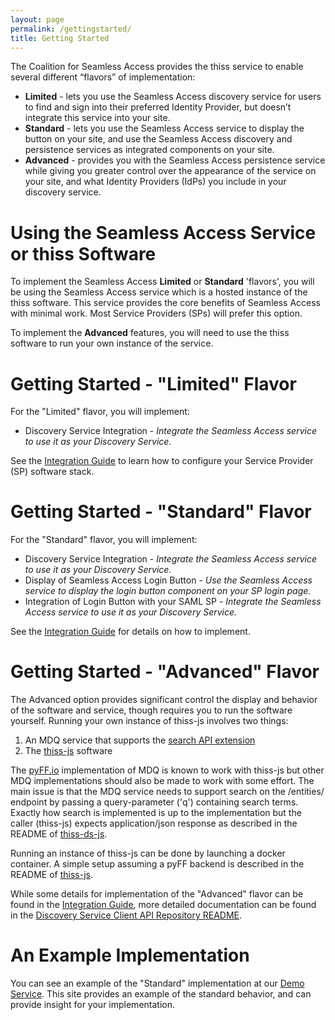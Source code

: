```yaml
---
layout: page
permalink: /gettingstarted/
title: Getting Started
---
```


The Coalition for Seamless Access provides the thiss service to enable several different “flavors” of implementation:

* **Limited** - lets you use the Seamless Access discovery service for users to find and sign into their preferred Identity Provider, but doesn’t integrate this service into your site.
* **Standard** - lets you use the Seamless Access service to display the button on your site, and use the Seamless Access discovery and persistence services as integrated components on your site.
* **Advanced** - provides you with the Seamless Access persistence service while giving you greater control over the appearance of the service on your site, and what Identity Providers (IdPs) you include in your discovery service.

# Using the Seamless Access Service or thiss Software

To implement the Seamless Access **Limited** or **Standard** 'flavors', you will be using the Seamless Access service which is a hosted instance of the thiss software. This service provides the core benefits of Seamless Access with minimal work. Most Service Providers (SPs) will prefer this option.

To implement the **Advanced** features, you will need to use the thiss software to run your own instance of the service.

# Getting Started - "Limited" Flavor

For the "Limited" flavor, you will implement:

* Discovery Service Integration - _Integrate the Seamless Access service to use it as your Discovery Service._

See the [Integration Guide](/integration/) to learn how to configure your Service Provider (SP) software stack.

# Getting Started - "Standard" Flavor

For the "Standard" flavor, you will implement:

* Discovery Service Integration - _Integrate the Seamless Access service to use it as your Discovery Service._
* Display of Seamless Access Login Button - _Use the Seamless Access service to display the login button component on your SP login page._
* Integration of Login Button with your SAML SP - _Integrate the Seamless Access service to use it as your Discovery Service._

See the [Integration Guide](/integration/) for details on how to implement.

# Getting Started - "Advanced" Flavor

The Advanced option provides significant control the display and behavior of the software and service, though requires you to run the software yourself. Running your own instance of thiss-js involves two things:

1. An MDQ service that supports the [search API extension](https://github.com/IdentityPython/pyFF/wiki/Extensions-to-MDQ)
2. The [thiss-js](https://github.com/TheIdentitySelector/thiss-js) software

The [pyFF.io](https://pyff.io) implementation of MDQ is known to work with thiss-js but other MDQ implementations should also be made to work with some effort. The main issue is that the MDQ service needs to support search on the /entities/ endpoint by passing a query-parameter ('q') containing search terms. Exactly how search is implemented is up to the implementation but the caller (thiss-js) expects application/json response as described in the README of [thiss-ds-js](https://github.com/TheIdentitySelector/thiss-ds-js).

Running an instance of thiss-js can be done by launching a docker container. A simple setup assuming a pyFF backend is described in the README of [thiss-js](https://github.com/TheIdentitySelector/thiss-ds-js).

While some details for implementation of the "Advanced" flavor can be found in the [Integration Guide](/integration/), more detailed documentation can be found in the [Discovery Service Client API Repository README](https://github.com/TheIdentitySelector/thiss-ds-js/blob/master/README.md).

# An Example Implementation

You can see an example of the "Standard" implementation at our [Demo Service](https://service.seamlessaccess.org/). This site provides an example of the standard behavior, and can provide insight for your implementation.

